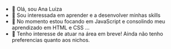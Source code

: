 - 👋 Olá, sou Ana Luiza
- 👀 Sou interessada em aprender e a desenvolver minhas skills 
- 🌱 No momento estou focando em JavaScript e consolindo meu aprendizado em HTML e CSS ...
- 💞️ Tenho interesse de atuar na área em breve! Ainda não tenho preferencias quanto aos nichos.

